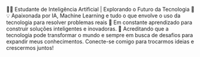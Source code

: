 👩‍💻 Estudante de Inteligência Artificial | Explorando o Futuro da Tecnologia 🤖
💡 Apaixonada por IA, Machine Learning e tudo o que envolve o uso da tecnologia para resolver problemas reais
🚀 Em constante aprendizado para construir soluções inteligentes e inovadoras.
🌱 Acreditando que a tecnologia pode transformar o mundo e sempre em busca de desafios para expandir meus conhecimentos.
Conecte-se comigo para trocarmos ideias e crescermos juntos!

<!---
damke-leticia/damke-leticia is a ✨ special ✨ repository because its `README.md` (this file) appears on your GitHub profile.
You can click the Preview link to take a look at your changes.
--->
